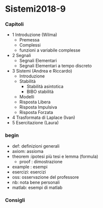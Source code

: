 # Sistemi2018-9

### Capitoli
 - 1 Introduzione (Wilma)
   - Premessa
   - Complessi
   - funzioni a variabile complesse
 - 2 Segnali 
   - Segnali Elementari
   - Segnali Elementari a tempo discreto
 - 3 Sistemi (Andrea e Riccardo)
   - Introduzione
   - Stabilità
     - Stabilità asintotica
     - BIBO stabilità
   - Modelli
   - Risposta Libera
   - Risposta Impulsiva
   - Risposta Forzata
 - 4 Trasformata di Laplace (Ivan)
 - 5 Esercitazione (Laura)
     
 

### begin
 - def: definizioni generali
 - axiom: assioma
 - theorem :ipotesi più tesi e lemma (formula)
   - proof : dimostrazione
 - example : esempi
 - esercizi: esercizi
 - oss: osservazione del professore
 - nb: nota bene personali
 - matlab: esempi di matlab
 
 ### Consigli
 
 
